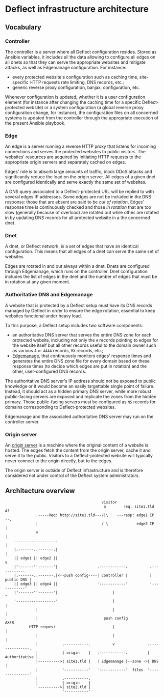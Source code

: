 # Deflect infrastructure architecture

## Vocabulary

### Controller

The controller is a server where all Deflect configuration resides. Stored as
Ansible variables, it includes all the data allowing to configure all edges on
all dnets so that they can serve the appropriate websites and mitigate attacks,
as well as Edgemanage configuration.
For instance:

- every protected website's configuration such as caching time, site-specific
  HTTP requests rate limiting, DNS records, etc.;
- generic reverse proxy configuration, banjax, configuration, etc.

Whenever configuration is updated, whether it is a user configuration element
(for instance after changing the caching time for a specific Deflect-protected
website) or a system configuration (a global reverse proxy configuration change,
for instance), the configuration files on all concerned systems is updated from
the controller through the appropriate execution of the present Ansible
playbook.

### Edge

An edge is a server running a reverse HTTP proxy that listens for incoming
connections and serves the protected websites to public visitors. The websites'
resources are acquired by initiating HTTP requests to the appropriate origin
servers and separately cached on edges.

Edges' role is to absorb large amounts of traffic, block DDoS attacks and
significantly reduce the load on the origin server. All edges of a given dnet
are configured identically and serve exactly the same set of websites.

A DNS query associated to a Deflect-protected URL will be replied to with
several edges IP addresses. Some edges are not be included in the DNS response:
those that are absent are said to be _out of rotation_. Edges' response time is
continuously checked and those _in rotation_ that are too slow (generally
because of overload) are rotated out while othes are rotated in by updating DNS
records for all protected website in a the concerned dnet.

### Dnet

A dnet, or Deflect network, is a set of edges that have an identical
configuration. This means that all edges of a dnet can serve the same set of
websites.

Edges are rotated in and out always within a dnet. Dnets are configured through
Edgemanage, which runs on the controller. Dnet configuration includes the list
of edges in the dnet and the number of edges that must be in rotation at any
given moment.

### Authoritative DNS and Edgemanage

A website that is protected by a Deflect setup must have its DNS records managed
by Deflect in order to ensure the edge rotation, essential to keep websites
functional under heavy load.

To this purpose, a Deflect setup includes two software components:

- an authoritative DNS server that serves the entire DNS zone for each protected
  website, including not only the `A` records pointing to edges for the website
  itself but all other records useful to the domain owner such as various `A` or
  `AAAA` records, `MX` records, etc.;
- [Edgemanage](https://github.com/equalitie/edgemanage), that continuously
  monitors edges' response times and generates the entire DNS zone file for
  every domain based on these response times (to decide which edges are put in
  rotation) and the other, user-configured DNS records.

The authoritative DNS server's IP address should not be exposed to public
knowledge or it would become an easily targettable single point of failure.
Instead, it should act as a hidden primary DNS server, while more robust
public-facing servers are exposed and replicate the zones from the hidden
primary. Those public-facing servers must be configured as `NS` records for
domains corresponding to Deflect-protected websites.

Edgemanage and the associated authoritative DNS server may run on the controller
server.

### Origin server

An [origin server](https://tools.ietf.org/html/rfc7230#section-2.1) is a machine
where the original content of a website is hosted. The edges fetch the content
from the origin server, cache it and serve it to the public. Visitors to a
Deflect-protected website will typically never connect to the origin directly,
but to the edges.

The origin server is outside of Deflect infrastructure and is therefore
considered not under control of the Deflect system administrators.

## Architecture overview


```
                                            visitor
                                             o        req: site1.tld A?
              .-----Req: http://site1.tld---/|\    ---resp: edge1 IP   --.
              |                             / \             edge3 IP     |
              v                                                          |
    .------------------.                                                 |
    |.-------..-------.|                                                 |
    || edge1 || edge2 ||                                                 v
    |'-------''-------'|                  .------------.          .------------.
    |.-------..-------.|<--push config----| Controller |          | public DNS |
    || edge3 || edge4 ||                  '------------'          '------------'
    |'-------''-------'|                         |                       ^
    '------------------'                         |                       |
              |                                  |                       |
              |                              push config               AXFR
           HTTP request                          |                       |
              |                                  |                       |
              |           .-----------.          v               .---------------.
              |           | origin    |   .------------.         | Authoritative |
              |---------->| site1.tld |   | Edgemanage |--zone ->| DNS           |
              |           '-----------'   '------------'  files  '---------------'
              |           .-----------.
              |           | origin    |
              '---------->| site2.tld |
                          '-----------'
```
